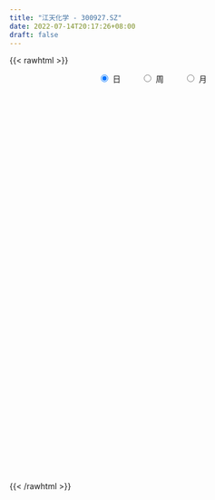 ```yaml
---
title: "江天化学 - 300927.SZ"
date: 2022-07-14T20:17:26+08:00
draft: false
---
```

{{< rawhtml >}}
    <div style="text-align: center">
        <label style="padding: 1rem;"><input style="margin-right: .5rem" type="radio" name="period" value="D" checked onclick="period_change(this)">日</label>
        <label style="padding: 1rem;"><input style="margin-right: .5rem" type="radio" name="period" value="W" onclick="period_change(this)">周</label>
        <label style="padding: 1rem;"><input style="margin-right: .5rem" type="radio" name="period" value="M" onclick="period_change(this)">月</label>
    </div>
    <div id="chart" style="height: 700px;"></div> 
    <script type="text/javascript">
        const D_v = [135936.54,130767.49,97871.47,81182.56,79117.03,103773.28,105967.32,104405.4,91494.95,69496.01,67455.45,57273.89,50590.03,55162.48,42695.89,36045.7,50127.64,71364.18,73611.0,58868.88,37768.77,50258.03,30044.09,38689.07,36025.26,44857.73,44359.02,51424.67,112316.82,91843.03,69762.91,48660.41,37794.38,39019.73,59130.76,42890.69,47708.84,53973.43,44802.95,29595.89,25235.04,21591.78,38630.17,30022.81,28853.88,50355.21,44074.52,41281.27,58012.63,36187.92,35187.55,28461.47,34856.36,29794.44,25222.92,49796.89,52259.04,51445.33,59599.53,49750.44,27857.0,38859.52,27227.47,23720.17,21668.0,17263.43,25835.1,35102.45,29205.89,17533.78,19819.27,16768.81,15661.26,12691.38,11838.92,16179.59,10158.46,17137.5,13846.0,10866.52,24753.0,23692.44,15675.14,18565.84,10516.32,10627.18,20771.58,13714.44,9087.71,13196.97,14964.73,12553.28,16132.0,9318.81,12409.57,20162.81,15262.81,13373.46,21492.38,15127.0,19688.37,47480.72,27958.14,14859.83,12651.51,10478.87,10821.22,12339.43,14814.33,13938.14,22973.99,19006.14,15009.0,15391.41,9524.27,51763.33,38799.0,25606.07,39893.66,35990.01,26786.28,17534.72,28543.92,21872.74,36679.59,29539.43,22393.57,13449.46,25513.82,14864.48,26864.28,21382.76,27559.48,18664.37,16120.47,29877.79,31684.43,21991.71,19454.21,37903.56,25638.25,18175.83,17573.95,32910.86,15884.91,17973.16,29310.18,25863.3,37366.11,16393.21,15004.39,16139.44,14484.73,15437.87,14332.32,25853.05,51977.66,56541.94,93658.43,86690.1,67892.99,54050.94,28644.42,32132.07,26306.82,45396.05,34827.16,60451.86,95855.87,104352.84,125397.38,107951.21,87628.61,73078.35,59204.21,47704.83,37009.02,39241.23,31605.05,36086.71,26317.85,32259.45,20832.1,21408.68,26388.48,20245.52,29561.85,64029.41,82509.14,61092.33,53715.45,48534.8,39952.06,42260.79,27575.32,24232.65,31147.92,19949.28,29294.47,26426.25,18378.18,28856.22,50936.63,38382.68,27689.79,34403.36,28626.46,16869.69,47140.48,51306.5,31743.0,30884.01,24764.54,44604.24,37894.82,23837.53,32273.32,36763.65,26837.69,33373.93,16796.23,14954.36,10702.83,10209.39,12277.86,11328.0,14903.26,11489.34,9642.06,16221.47,11335.51,7398.55,14185.55,9467.13,9147.16,5224.12,8369.75,6565.68,6589.65,9218.32,8030.99,9629.52,5195.35,12634.57,9471.69,8407.46,12229.18,8266.56,9148.68,6550.06,9306.46,7192.73,10769.86,5463.21,3836.51,7686.12,6913.0,5299.62,4969.51,5256.43,5170.69,5326.03,4924.19,5126.04,4168.37,3804.68,7466.14,8999.36,5229.17,6204.73,15117.38,13190.38,13987.92,8315.7,6082.29,7171.23,6706.51,5613.17,6008.17,4202.77,7018.13,8236.51,7311.82,5978.17,4571.83,7274.63,8542.99,8337.29,6798.17,7985.74,4627.34,5765.48,4605.0,6115.09,4665.55,3640.17,4139.0,5874.0,6228.17,6270.48,5060.0,6200.42,5946.85,5522.52,4339.0,5295.0,7576.83,5935.83,13096.17,52810.73,32855.8,23612.4,30398.4,42872.43,31891.62,42060.76,40293.2,29212.54,21079.15,16944.21,19917.28,24198.45,17742.79,49971.32,42749.47,27988.0,19022.68,19684.7,18304.88,13260.0,20880.0,12838.63,9689.13,8058.06,9347.71,9332.87,8990.92,10290.7,15301.3,21451.68,16674.36,21234.62,15184.69,28842.72,22707.48,24694.25,25529.2,21917.71,23026.35,41134.14,28928.53,17528.71,16276.47,19052.93,19979.66,20849.4,17399.43,45588.89,72538.83,55442.05,40500.41,22029.94,23489.72,19923.95,22266.95,12817.84,13426.88]
const D_histogram = [0.0,0.3356809117,0.2092670287,-0.1061789142,-0.4907812806,-0.5139053127,-0.0151551567,0.1240720438,0.0852591066,-0.0084224332,-0.2151655523,-0.4195421231,-0.4773864912,-0.6683723687,-0.7066354371,-0.8038262355,-0.7140447516,-0.4259123884,-0.3109415983,-0.2964216781,-0.3462243236,-0.5612167592,-0.6955280541,-0.6653447585,-0.6910312263,-0.4852473008,-0.2793572211,-0.0810042859,0.478935366,0.6185873821,0.5920178971,0.4638601898,0.4251087638,0.2985918709,0.3565896065,0.3055753429,0.3158475817,0.3824199437,0.2737876325,0.1427358806,0.0877778227,0.026397026,0.0700854215,0.0661364595,0.0910978481,0.2086065567,0.2683584701,0.3653849792,0.4339066887,0.3957418433,0.3339262788,0.2565754072,0.252729459,0.1650307047,0.0640955263,0.1099806259,0.2050286624,0.2686434774,0.42092856,0.4169078606,0.362679704,0.3357963159,0.2073569915,0.1555418607,0.040519572,-0.0111795838,0.0152845009,-0.0555484339,-0.1605511111,-0.2332371306,-0.3208927309,-0.3366615236,-0.390656605,-0.3755455574,-0.3776831094,-0.4317785373,-0.4093211277,-0.3167900291,-0.259133371,-0.1944965212,-0.0665265622,-0.0311382041,-0.0076990981,-0.0267840824,-0.0108340494,-0.0113886019,0.0543483151,0.068720803,0.1087012544,0.1234599127,0.153901985,0.1571278048,0.1140498271,0.0950019334,0.0988175674,0.1273873732,0.1122486991,0.0766339196,0.1160312815,0.0941777449,0.1178272431,0.1997595194,0.1877511964,0.1330187148,0.0591789621,0.0307059006,0.0027342969,-0.0145284442,0.0090441622,-0.0011188293,0.0440516909,0.0710199138,0.0735165222,0.0233621165,0.0040479623,0.0522922051,0.1108763896,0.1139054091,0.1825270365,0.2327261972,0.1807863603,0.1539305245,0.1853353246,0.1643960317,0.2007161852,0.2022791149,0.1317361458,0.0570487437,-0.0866505275,-0.1503646825,-0.1296305247,-0.1843925928,-0.1223627337,-0.1579432315,-0.1599432242,-0.0868193836,0.0138008109,0.0733803946,0.0586354683,0.1453634937,0.1721142055,0.1473523433,0.129556208,0.184410397,0.1832253436,0.1465604937,0.1639122523,0.1800140158,0.0217702449,-0.0658346326,-0.1554761082,-0.2655912807,-0.2717566557,-0.2430963793,-0.1967472956,-0.1227853564,0.0357240381,0.2273482135,0.3570507034,0.4779812924,0.601301266,0.4540786072,0.297130179,0.2303426558,0.1292303901,0.1660487172,0.0681161446,0.4484692371,0.5313681247,1.0642773851,1.6765750494,1.7589864223,1.4664845689,0.9745979195,0.4387408454,-0.155659579,-0.498054424,-0.9116636957,-1.0487585298,-1.0840108336,-1.0581314917,-1.1039236957,-1.0684681065,-0.9961894228,-1.0006283901,-0.8859895895,-0.7402723084,-0.4929587721,-0.2116766485,-0.1173721904,0.1001220378,0.1247380837,0.0498614635,-0.2482132933,-0.356648289,-0.4080084414,-0.5233574854,-0.6141380044,-0.5301984452,-0.5026745896,-0.4374178394,-0.3011569672,-0.0362276267,0.0645232103,0.1341609284,0.2499024958,0.1881548323,0.1832561785,0.3031732295,0.4279747328,0.4736533074,0.4318035267,0.3669348143,0.4120942258,0.3614518672,0.2634427522,0.2302653383,0.2733991107,0.1751314024,-0.0453024171,-0.2374750407,-0.2953815122,-0.3305177907,-0.3187926326,-0.3171506448,-0.2963029292,-0.2963819813,-0.3120887508,-0.2830873215,-0.3398960139,-0.3995110596,-0.396222607,-0.3061898802,-0.2494104581,-0.2522576459,-0.2113431806,-0.1127540371,-0.0569552293,-0.0154555887,-0.0112238847,-0.0005529507,-0.0298001712,-0.0199248988,-0.1015106425,-0.118489655,-0.1289140054,-0.0667430141,-0.0585423267,-0.0972291767,-0.0673280975,-0.0896634085,-0.0610394757,-0.124366583,-0.163866103,-0.1610979497,-0.2407433793,-0.2179868647,-0.222363976,-0.1651541005,-0.0783470778,0.0207243346,0.1088403975,0.1648009482,0.1526255228,0.1516410169,0.1573767512,0.2151666564,0.2631344818,0.2967263154,0.3290811433,0.3754452732,0.4024150733,0.3478893494,0.3419902538,0.2895179656,0.2846119833,0.2765811228,0.2638295494,0.1958557778,0.1327627731,-0.000209235,-0.1661798996,-0.2352642401,-0.2362734966,-0.2699662071,-0.3734550459,-0.3842264761,-0.3392731045,-0.257146705,-0.1362947848,-0.0661181494,0.0166313687,0.0448114791,0.0742234047,0.0650439946,0.032647411,0.0326331666,0.0483746776,0.0213638316,0.0512486834,0.0244901543,-0.0083446682,-0.1051508528,-0.1205904994,-0.1292574957,-0.0844291592,-0.0267356515,0.0379725733,0.4194962635,0.5944551943,0.5356048501,0.4622596966,0.4164441301,0.4863389917,0.426151681,0.463390146,0.4910382144,0.4813887263,0.358425783,0.2906845416,0.2655491852,0.2180529909,0.1444944127,0.2406456859,0.2965418803,0.2559541977,0.1596274755,0.113460642,0.0587749389,-0.0183009474,-0.202331259,-0.2505608606,-0.2884314037,-0.3190809896,-0.2892638297,-0.2722288367,-0.2328455177,-0.1841794206,-0.0928976583,0.0135014262,0.0631405864,0.073819472,0.0950886498,0.2161140682,0.1956312644,0.0947398272,-0.9059957376,-1.5080856529,-1.7902127027,-1.8286726918,-1.7982057426,-1.6709812461,-1.4783136878,-1.2462528489,-1.0026546751,-0.798047581,-0.5846666123,-0.3475597863,-0.0753105933,0.1282838535,0.2191694424,0.2966887092,0.3374777869,0.3874373977,0.3598708278,0.3666620027,0.393796245]
const D_fast = [0.0,0.4196011396,0.3455040138,0.0035133424,-0.5037843442,-0.6553847045,-0.1604233377,0.0098218738,-0.0076762867,-0.1034634349,-0.363997942,-0.6732600436,-0.8504510345,-1.2085300041,-1.4234519319,-1.7215992891,-1.8103289931,-1.6286747271,-1.5914393365,-1.6510248359,-1.7873835623,-2.1426801877,-2.450873496,-2.5870263901,-2.7854706645,-2.7009985642,-2.5649477897,-2.386845926,-1.7071724326,-1.4128735709,-1.2914385817,-1.3036312416,-1.2361054766,-1.2879744018,-1.1408292645,-1.1154496924,-1.0262155582,-0.8640382103,-0.9042236133,-0.999591395,-1.0326049973,-1.0873865376,-1.0261767866,-1.0135916338,-0.9658557832,-0.7961954354,-0.6693539044,-0.4809811505,-0.3039827689,-0.2432121535,-0.2215461482,-0.234753168,-0.1754167514,-0.2218578296,-0.3067691264,-0.2333888703,-0.0870836683,0.0436920161,0.3012092388,0.4014155045,0.4378572739,0.4949229647,0.4183228882,0.4053932226,0.3005008268,0.2460067751,0.2762919851,0.1915719417,0.0464314868,-0.0845638154,-0.2524425984,-0.352376772,-0.5040360046,-0.5828113463,-0.6793696756,-0.8414097379,-0.9212826102,-0.9079490189,-0.9150757035,-0.899062984,-0.7877246655,-0.7601208586,-0.7386065271,-0.764387532,-0.7511460113,-0.7545477143,-0.6752237185,-0.6436710298,-0.5765152649,-0.5308916283,-0.4619740598,-0.4194662889,-0.4340318098,-0.4293292201,-0.4008091943,-0.3403925451,-0.3274690445,-0.3439253441,-0.2755201618,-0.2738292622,-0.2207229532,-0.0888507971,-0.053921321,-0.0753991238,-0.134444136,-0.1552407224,-0.1825287519,-0.203423604,-0.1775899571,-0.1880326559,-0.1318492129,-0.0871260116,-0.0662502726,-0.1105641492,-0.1288663129,-0.0675490188,0.0187542632,0.0502596349,0.1645130215,0.2728937315,0.2661504846,0.2777772799,0.3555159112,0.3756756263,0.462174826,0.5143075344,0.4766986018,0.4162733857,0.2509114826,0.149606157,0.1379326836,0.0370724673,0.0685116429,-0.0065546627,-0.0485404615,0.0028785333,0.1069489305,0.1848736129,0.1847875536,0.3078564525,0.3776357156,0.3897119393,0.404304856,0.5052616442,0.5498829268,0.5498582003,0.6081880219,0.6692932894,0.5164920797,0.4124285441,0.2839180414,0.1074050487,0.0333005098,0.0011866914,-0.0016510488,0.0416145512,0.2090549553,0.457516184,0.6764813498,0.916907262,1.190552552,1.156849545,1.0741836615,1.0649818023,0.9961771342,1.0745076405,0.993604104,1.4860745059,1.7018154246,2.5007940314,3.5322354579,4.0543934365,4.1285127252,3.8802755557,3.454103693,2.8207883738,2.3538799229,1.7123547272,1.3130702607,1.0068152484,0.7681617174,0.4463885895,0.2147271521,0.03795848,-0.2166375847,-0.3234961815,-0.3628469775,-0.2387731342,-0.0104101728,0.0545512377,0.2970759754,0.3528765422,0.2904652879,-0.0696627922,-0.2672598601,-0.4206221229,-0.6668105383,-0.9111255584,-0.9597356105,-1.0578804023,-1.101978112,-1.0410064816,-0.7851340477,-0.6682524081,-0.5650744579,-0.3868572666,-0.4015662219,-0.3606508312,-0.1649404728,0.0668547137,0.2309466151,0.2970477161,0.3239127073,0.4720956753,0.5118162835,0.4796678565,0.5040567771,0.6155403272,0.5610554695,0.3292960458,0.077754662,-0.0539971876,-0.1717629137,-0.2397359138,-0.3173815873,-0.3706096039,-0.4447841514,-0.5385131085,-0.5802835096,-0.7220662054,-0.8815590161,-0.9773262152,-0.9638409584,-0.9694141509,-1.0353257501,-1.04724708,-0.9768464458,-0.9352864453,-0.8976507019,-0.896224969,-0.8856922727,-0.922389536,-0.9174954883,-1.0244588926,-1.0710603189,-1.1137131707,-1.0682279329,-1.0746628271,-1.1376569713,-1.1245879165,-1.1693390797,-1.1559750157,-1.2503937688,-1.3308598145,-1.3683661487,-1.5081974231,-1.5399376247,-1.5999057299,-1.5839843796,-1.5167641264,-1.4125116303,-1.2971854681,-1.2000246803,-1.1740437249,-1.1371179767,-1.0920380545,-0.9804564853,-0.8667050395,-0.758931627,-0.6443065133,-0.504081065,-0.3765074966,-0.3440608832,-0.2644624153,-0.2445552121,-0.1783081986,-0.1171937784,-0.0639879645,-0.0829977916,-0.112900103,-0.2459244198,-0.4534400593,-0.5813404599,-0.6414180905,-0.7426023528,-0.9394549531,-1.0462830023,-1.0861479069,-1.0683081836,-0.9815299596,-0.9278828615,-0.8409755013,-0.8015925211,-0.7536247443,-0.7465431557,-0.7707778866,-0.7626338394,-0.7347986589,-0.7564685471,-0.7137715244,-0.7344075149,-0.7693285045,-0.8924224023,-0.9380096737,-0.9789910439,-0.9552699973,-0.9042604024,-0.8300590343,-0.3436612782,-0.0200885488,0.0549623195,0.0971820902,0.1554775562,0.3469571657,0.3933077753,0.5463937767,0.6968013987,0.8074990923,0.7741425947,0.7790724887,0.8203244286,0.827341482,0.789906507,0.9462192017,1.0762508662,1.099651733,1.0432318796,1.0254302067,0.9854382383,0.9037871151,0.6691739888,0.558304172,0.4483257779,0.3379059447,0.2954071472,0.2443849309,0.2255568706,0.2281781125,0.2962354603,0.4060099013,0.4714342081,0.5005679618,0.545609302,0.7206632374,0.7490882497,0.6718817692,-0.5553527299,-1.5344640585,-2.2641442839,-2.7597724459,-3.1788569325,-3.4693777474,-3.6462886111,-3.7257909844,-3.7328564794,-3.7277612806,-3.6605469649,-3.5103300855,-3.2569085408,-3.0212431307,-2.8755651811,-2.7238737371,-2.5987152127,-2.4518962524,-2.3894951154,-2.2910384398,-2.1654551362]
const D_slow = [0.0,0.0839202279,0.1362369851,0.1096922565,-0.0130030636,-0.1414793918,-0.145268181,-0.11425017,-0.0929353934,-0.0950410017,-0.1488323897,-0.2537179205,-0.3730645433,-0.5401576355,-0.7168164947,-0.9177730536,-1.0962842415,-1.2027623386,-1.2804977382,-1.3546031577,-1.4411592386,-1.5814634284,-1.755345442,-1.9216816316,-2.0944394382,-2.2157512634,-2.2855905686,-2.3058416401,-2.1861077986,-2.0314609531,-1.8834564788,-1.7674914313,-1.6612142404,-1.5865662727,-1.4974188711,-1.4210250353,-1.3420631399,-1.246458154,-1.1780112459,-1.1423272757,-1.12038282,-1.1137835635,-1.0962622082,-1.0797280933,-1.0569536313,-1.0048019921,-0.9377123746,-0.8463661297,-0.7378894576,-0.6389539968,-0.5554724271,-0.4913285753,-0.4281462105,-0.3868885343,-0.3708646527,-0.3433694962,-0.2921123307,-0.2249514613,-0.1197193213,-0.0154923561,0.0751775699,0.1591266488,0.2109658967,0.2498513619,0.2599812549,0.2571863589,0.2610074842,0.2471203757,0.2069825979,0.1486733152,0.0684501325,-0.0157152484,-0.1133793996,-0.207265789,-0.3016865663,-0.4096312006,-0.5119614825,-0.5911589898,-0.6559423326,-0.7045664629,-0.7211981034,-0.7289826544,-0.730907429,-0.7376034496,-0.7403119619,-0.7431591124,-0.7295720336,-0.7123918329,-0.6852165193,-0.6543515411,-0.6158760448,-0.5765940936,-0.5480816369,-0.5243311535,-0.4996267617,-0.4677799184,-0.4397177436,-0.4205592637,-0.3915514433,-0.3680070071,-0.3385501963,-0.2886103165,-0.2416725174,-0.2084178387,-0.1936230981,-0.185946623,-0.1852630488,-0.1888951598,-0.1866341193,-0.1869138266,-0.1759009039,-0.1581459254,-0.1397667948,-0.1339262657,-0.1329142751,-0.1198412239,-0.0921221265,-0.0636457742,-0.0180140151,0.0401675343,0.0853641243,0.1238467554,0.1701805866,0.2112795945,0.2614586408,0.3120284195,0.344962456,0.3592246419,0.3375620101,0.2999708395,0.2675632083,0.2214650601,0.1908743767,0.1513885688,0.1114027627,0.0896979168,0.0931481196,0.1114932182,0.1261520853,0.1624929587,0.2055215101,0.242359596,0.274748648,0.3208512472,0.3666575831,0.4032977065,0.4442757696,0.4892792736,0.4947218348,0.4782631767,0.4393941496,0.3729963294,0.3050571655,0.2442830707,0.1950962468,0.1643999077,0.1733309172,0.2301679706,0.3194306464,0.4389259695,0.589251286,0.7027709378,0.7770534826,0.8346391465,0.866946744,0.9084589233,0.9254879595,1.0376052688,1.1704472999,1.4365166462,1.8556604086,2.2954070141,2.6620281564,2.9056776362,3.0153628476,2.9764479528,2.8519343468,2.6240184229,2.3618287905,2.090826082,1.8262932091,1.5503122852,1.2831952586,1.0341479029,0.7839908053,0.562493408,0.3774253309,0.2541856379,0.2012664757,0.1719234281,0.1969539376,0.2281384585,0.2406038244,0.1785505011,0.0893884288,-0.0126136815,-0.1434530529,-0.296987554,-0.4295371653,-0.5552058127,-0.6645602725,-0.7398495144,-0.748906421,-0.7327756184,-0.6992353863,-0.6367597624,-0.5897210543,-0.5439070097,-0.4681137023,-0.3611200191,-0.2427066923,-0.1347558106,-0.043022107,0.0600014495,0.1503644163,0.2162251043,0.2737914389,0.3421412165,0.3859240671,0.3745984629,0.3152297027,0.2413843246,0.158754877,0.0790567188,-0.0002309424,-0.0743066747,-0.14840217,-0.2264243577,-0.2971961881,-0.3821701916,-0.4820479565,-0.5811036082,-0.6576510783,-0.7200036928,-0.7830681043,-0.8359038994,-0.8640924087,-0.878331216,-0.8821951132,-0.8850010843,-0.885139322,-0.8925893648,-0.8975705895,-0.9229482501,-0.9525706639,-0.9847991652,-1.0014849188,-1.0161205004,-1.0404277946,-1.057259819,-1.0796756711,-1.09493554,-1.1260271858,-1.1669937115,-1.207268199,-1.2674540438,-1.32195076,-1.377541754,-1.4188302791,-1.4384170486,-1.4332359649,-1.4060258655,-1.3648256285,-1.3266692478,-1.2887589936,-1.2494148058,-1.1956231417,-1.1298395212,-1.0556579424,-0.9733876566,-0.8795263383,-0.7789225699,-0.6919502326,-0.6064526691,-0.5340731777,-0.4629201819,-0.3937749012,-0.3278175138,-0.2788535694,-0.2456628761,-0.2457151849,-0.2872601598,-0.3460762198,-0.4051445939,-0.4726361457,-0.5659999072,-0.6620565262,-0.7468748023,-0.8111614786,-0.8452351748,-0.8617647121,-0.85760687,-0.8464040002,-0.827848149,-0.8115871504,-0.8034252976,-0.795267006,-0.7831733365,-0.7778323787,-0.7650202078,-0.7588976692,-0.7609838363,-0.7872715495,-0.8174191743,-0.8497335482,-0.870840838,-0.8775247509,-0.8680316076,-0.7631575417,-0.6145437431,-0.4806425306,-0.3650776065,-0.2609665739,-0.139381826,-0.0328439057,0.0830036308,0.2057631843,0.3261103659,0.4157168117,0.4883879471,0.5547752434,0.6092884911,0.6454120943,0.7055735158,0.7797089858,0.8436975353,0.8836044041,0.9119695647,0.9266632994,0.9220880625,0.8715052478,0.8088650326,0.7367571817,0.6569869343,0.5846709769,0.5166137677,0.4584023883,0.4123575331,0.3891331185,0.3925084751,0.4082936217,0.4267484897,0.4505206522,0.5045491692,0.5534569853,0.5771419421,0.3506430077,-0.0263784055,-0.4739315812,-0.9310997542,-1.3806511898,-1.7983965013,-2.1679749233,-2.4795381355,-2.7302018043,-2.9297136996,-3.0758803526,-3.1627702992,-3.1815979475,-3.1495269841,-3.0947346235,-3.0205624462,-2.9361929995,-2.8393336501,-2.7493659432,-2.6577004425,-2.5592513812]
const D_data = [['2021-01-07', 45.66, 41.23, 39.75, 47.7],['2021-01-08', 40.0, 46.49, 39.22, 50.29],['2021-01-11', 43.5, 41.5, 40.67, 44.98],['2021-01-12', 39.47, 37.99, 37.0, 40.5],['2021-01-13', 36.99, 34.99, 34.21, 38.44],['2021-01-14', 33.81, 38.0, 32.39, 39.99],['2021-01-15', 36.8, 45.6, 35.81, 45.6],['2021-01-18', 44.89, 42.85, 42.08, 49.66],['2021-01-19', 41.78, 40.96, 39.88, 44.47],['2021-01-20', 40.77, 39.93, 38.71, 41.44],['2021-01-21', 39.12, 37.59, 37.26, 39.5],['2021-01-22', 37.28, 36.22, 35.9, 38.82],['2021-01-25', 35.58, 36.94, 34.8, 37.28],['2021-01-26', 36.56, 34.07, 33.9, 37.79],['2021-01-27', 33.39, 34.72, 32.85, 35.18],['2021-01-28', 34.06, 32.89, 32.86, 34.38],['2021-01-29', 32.91, 34.46, 32.7, 34.99],['2021-02-01', 35.18, 37.35, 34.62, 38.8],['2021-02-02', 36.73, 35.8, 35.58, 40.53],['2021-02-03', 34.11, 34.46, 32.89, 35.18],['2021-02-04', 33.8, 33.1, 32.8, 34.37],['2021-02-05', 32.88, 29.73, 29.67, 33.8],['2021-02-08', 29.41, 29.05, 28.81, 30.41],['2021-02-09', 29.09, 30.02, 29.01, 30.68],['2021-02-10', 30.04, 28.5, 28.3, 30.3],['2021-02-18', 29.3, 31.11, 29.3, 31.22],['2021-02-19', 31.37, 31.6, 30.24, 32.06],['2021-02-22', 31.61, 32.13, 31.5, 33.83],['2021-02-23', 32.81, 38.56, 32.14, 38.56],['2021-02-24', 37.0, 35.33, 34.0, 37.0],['2021-02-25', 35.66, 33.76, 33.47, 36.58],['2021-02-26', 32.35, 32.23, 32.18, 33.5],['2021-03-01', 32.27, 33.01, 32.22, 33.33],['2021-03-02', 32.3, 31.52, 31.01, 32.6],['2021-03-03', 31.48, 33.69, 31.11, 34.52],['2021-03-04', 32.8, 32.4, 32.03, 33.91],['2021-03-05', 32.34, 33.11, 32.02, 34.5],['2021-03-08', 33.65, 34.12, 33.46, 35.46],['2021-03-09', 33.8, 31.9, 31.27, 33.96],['2021-03-10', 31.94, 30.97, 30.32, 32.38],['2021-03-11', 31.0, 31.35, 30.48, 31.45],['2021-03-12', 31.18, 30.84, 30.52, 31.4],['2021-03-15', 30.34, 31.99, 29.9, 32.03],['2021-03-16', 31.68, 31.4, 30.8, 31.92],['2021-03-17', 30.95, 31.73, 30.84, 32.0],['2021-03-18', 31.81, 33.25, 31.65, 33.88],['2021-03-19', 32.33, 33.06, 32.11, 34.05],['2021-03-22', 32.75, 34.08, 32.75, 34.6],['2021-03-23', 34.0, 34.38, 33.18, 35.99],['2021-03-24', 33.52, 33.36, 32.7, 34.18],['2021-03-25', 33.36, 33.0, 33.0, 34.65],['2021-03-26', 32.6, 32.59, 32.19, 33.41],['2021-03-29', 32.49, 33.43, 31.8, 33.43],['2021-03-30', 32.99, 32.24, 32.24, 33.57],['2021-03-31', 31.65, 31.6, 31.5, 32.48],['2021-04-01', 31.94, 33.31, 31.94, 36.01],['2021-04-02', 33.31, 34.39, 32.52, 34.6],['2021-04-06', 34.41, 34.58, 33.8, 35.86],['2021-04-07', 34.58, 36.53, 34.1, 37.5],['2021-04-08', 36.0, 35.3, 35.24, 36.8],['2021-04-09', 34.96, 34.83, 34.69, 35.9],['2021-04-12', 34.85, 35.25, 34.48, 36.48],['2021-04-13', 34.91, 33.8, 33.19, 35.69],['2021-04-14', 33.9, 34.45, 33.9, 35.4],['2021-04-15', 34.04, 33.32, 33.0, 34.24],['2021-04-16', 33.15, 33.71, 32.7, 34.09],['2021-04-19', 34.11, 34.66, 33.95, 34.95],['2021-04-20', 34.37, 33.34, 33.2, 35.36],['2021-04-21', 33.19, 32.38, 32.08, 33.5],['2021-04-22', 32.6, 32.17, 31.81, 32.65],['2021-04-23', 32.09, 31.34, 30.92, 32.09],['2021-04-26', 31.3, 31.7, 31.23, 32.13],['2021-04-27', 31.7, 30.73, 30.47, 32.0],['2021-04-28', 30.85, 31.16, 30.41, 31.52],['2021-04-29', 30.92, 30.64, 30.62, 31.09],['2021-04-30', 30.75, 29.46, 29.46, 30.75],['2021-05-06', 29.55, 29.93, 29.41, 30.29],['2021-05-07', 30.27, 30.75, 29.9, 30.87],['2021-05-10', 31.19, 30.4, 30.21, 31.19],['2021-05-11', 30.45, 30.54, 29.82, 30.75],['2021-05-12', 30.23, 31.65, 30.0, 32.2],['2021-05-13', 31.36, 30.79, 30.7, 32.91],['2021-05-14', 30.12, 30.68, 30.12, 31.14],['2021-05-17', 30.55, 30.04, 29.41, 30.58],['2021-05-18', 29.85, 30.35, 29.83, 30.5],['2021-05-19', 30.14, 30.07, 30.01, 30.56],['2021-05-20', 30.0, 30.99, 29.7, 31.2],['2021-05-21', 30.76, 30.51, 30.35, 31.11],['2021-05-24', 30.5, 30.95, 30.34, 30.97],['2021-05-25', 31.5, 30.78, 30.35, 31.5],['2021-05-26', 30.8, 31.12, 30.56, 31.28],['2021-05-27', 30.91, 30.91, 30.72, 31.3],['2021-05-28', 31.1, 30.25, 30.1, 31.1],['2021-05-31', 30.11, 30.39, 30.06, 30.44],['2021-06-01', 30.21, 30.64, 30.01, 30.79],['2021-06-02', 30.67, 31.06, 30.54, 31.18],['2021-06-03', 31.05, 30.58, 30.57, 31.3],['2021-06-04', 30.48, 30.2, 29.94, 30.69],['2021-06-07', 30.17, 31.17, 30.17, 31.21],['2021-06-08', 31.0, 30.48, 30.1, 31.2],['2021-06-09', 30.22, 31.09, 30.21, 31.48],['2021-06-10', 31.76, 32.19, 31.3, 33.48],['2021-06-11', 31.81, 31.32, 31.02, 32.26],['2021-06-15', 31.28, 30.7, 30.23, 31.29],['2021-06-16', 30.65, 30.16, 30.05, 30.79],['2021-06-17', 30.22, 30.46, 29.9, 30.55],['2021-06-18', 30.4, 30.3, 29.99, 30.4],['2021-06-21', 30.01, 30.28, 29.95, 30.36],['2021-06-22', 30.38, 30.78, 30.19, 30.81],['2021-06-23', 30.79, 30.37, 30.32, 30.85],['2021-06-24', 30.3, 31.15, 30.07, 31.23],['2021-06-25', 31.05, 31.14, 30.66, 31.45],['2021-06-28', 31.15, 30.95, 30.81, 31.41],['2021-06-29', 30.8, 30.18, 30.16, 30.84],['2021-06-30', 30.25, 30.37, 30.06, 30.51],['2021-07-01', 31.67, 31.3, 31.2, 36.2],['2021-07-02', 30.67, 31.77, 30.0, 32.44],['2021-07-05', 31.2, 31.32, 30.66, 31.6],['2021-07-06', 31.03, 32.45, 30.82, 32.53],['2021-07-07', 31.99, 32.71, 31.68, 32.71],['2021-07-08', 32.59, 31.6, 31.53, 32.59],['2021-07-09', 31.31, 31.85, 31.24, 32.1],['2021-07-12', 31.9, 32.75, 31.71, 32.75],['2021-07-13', 32.7, 32.29, 31.9, 32.7],['2021-07-14', 32.29, 33.23, 31.72, 33.44],['2021-07-15', 32.9, 33.1, 32.32, 33.66],['2021-07-16', 33.13, 32.19, 32.1, 33.25],['2021-07-19', 31.86, 31.87, 31.76, 32.36],['2021-07-20', 31.37, 30.45, 30.37, 31.5],['2021-07-21', 30.35, 30.84, 30.3, 30.94],['2021-07-22', 31.28, 31.71, 31.28, 32.3],['2021-07-23', 31.59, 30.58, 30.45, 31.87],['2021-07-26', 30.5, 31.97, 30.0, 32.0],['2021-07-27', 32.0, 30.73, 30.59, 32.08],['2021-07-28', 30.31, 30.94, 30.31, 31.56],['2021-07-29', 30.91, 31.99, 30.91, 32.27],['2021-07-30', 32.0, 32.79, 31.52, 32.89],['2021-08-02', 32.59, 32.76, 32.1, 32.79],['2021-08-03', 32.65, 32.02, 31.91, 33.06],['2021-08-04', 31.99, 33.59, 31.8, 34.2],['2021-08-05', 33.48, 33.3, 32.86, 34.13],['2021-08-06', 33.27, 32.82, 32.39, 33.28],['2021-08-09', 32.7, 32.94, 32.7, 33.5],['2021-08-10', 33.1, 34.12, 32.81, 34.58],['2021-08-11', 33.72, 33.76, 33.49, 34.1],['2021-08-12', 33.8, 33.4, 33.2, 34.02],['2021-08-13', 33.12, 34.21, 32.88, 34.6],['2021-08-16', 34.31, 34.49, 33.9, 34.75],['2021-08-17', 33.87, 32.07, 31.88, 33.95],['2021-08-18', 32.1, 32.34, 31.75, 32.36],['2021-08-19', 32.16, 31.81, 31.6, 32.33],['2021-08-20', 31.5, 30.9, 30.51, 31.53],['2021-08-23', 31.0, 31.72, 30.91, 31.8],['2021-08-24', 31.95, 32.05, 31.7, 32.32],['2021-08-25', 32.05, 32.33, 31.52, 32.69],['2021-08-26', 32.11, 32.9, 32.11, 33.78],['2021-08-27', 33.27, 34.58, 33.01, 35.43],['2021-08-30', 34.25, 36.08, 33.88, 36.95],['2021-08-31', 38.0, 36.45, 36.41, 40.32],['2021-09-01', 36.64, 37.41, 36.4, 40.03],['2021-09-02', 35.93, 38.61, 33.88, 38.99],['2021-09-03', 37.66, 35.67, 35.28, 37.66],['2021-09-06', 35.8, 35.13, 34.44, 36.22],['2021-09-07', 35.12, 35.98, 34.72, 36.39],['2021-09-08', 35.51, 35.36, 34.99, 36.2],['2021-09-09', 35.1, 37.16, 34.78, 37.98],['2021-09-10', 36.8, 35.53, 34.71, 36.92],['2021-09-13', 35.99, 42.64, 35.96, 42.64],['2021-09-14', 42.65, 40.72, 40.0, 44.77],['2021-09-15', 39.75, 48.86, 38.8, 48.86],['2021-09-16', 49.77, 54.3, 49.0, 58.63],['2021-09-17', 51.96, 51.22, 50.48, 58.2],['2021-09-22', 49.36, 47.6, 45.5, 51.22],['2021-09-23', 47.92, 44.35, 44.12, 47.92],['2021-09-24', 44.08, 42.0, 41.7, 44.5],['2021-09-27', 41.6, 38.74, 38.38, 42.3],['2021-09-28', 39.13, 39.51, 38.52, 39.96],['2021-09-29', 38.9, 36.39, 36.18, 39.3],['2021-09-30', 37.0, 37.93, 36.99, 38.21],['2021-10-08', 38.88, 38.2, 37.41, 40.0],['2021-10-11', 37.92, 38.36, 37.18, 39.0],['2021-10-12', 38.73, 36.78, 36.18, 39.47],['2021-10-13', 37.08, 37.1, 35.89, 37.25],['2021-10-14', 36.64, 37.19, 35.78, 37.39],['2021-10-15', 36.91, 35.74, 35.38, 37.13],['2021-10-18', 36.03, 36.87, 35.72, 36.9],['2021-10-19', 36.89, 37.38, 36.43, 37.84],['2021-10-20', 37.0, 39.27, 35.11, 39.5],['2021-10-21', 38.27, 40.88, 37.9, 43.0],['2021-10-22', 40.0, 39.45, 39.3, 42.4],['2021-10-25', 39.08, 41.86, 38.11, 42.58],['2021-10-26', 41.86, 40.22, 39.53, 41.86],['2021-10-27', 39.15, 38.94, 38.21, 40.7],['2021-10-28', 38.94, 35.08, 35.05, 39.14],['2021-10-29', 35.24, 36.13, 35.02, 36.5],['2021-11-01', 37.22, 36.11, 35.8, 37.28],['2021-11-02', 36.29, 34.47, 34.3, 36.59],['2021-11-03', 34.73, 33.73, 33.45, 34.73],['2021-11-04', 33.59, 35.39, 33.59, 35.45],['2021-11-05', 35.2, 34.5, 34.13, 35.67],['2021-11-08', 34.15, 34.76, 33.81, 35.0],['2021-11-09', 34.84, 35.8, 34.41, 35.95],['2021-11-10', 35.6, 38.26, 34.38, 38.48],['2021-11-11', 37.48, 37.1, 36.72, 37.88],['2021-11-12', 37.1, 37.15, 36.62, 37.49],['2021-11-15', 37.0, 38.29, 36.85, 38.88],['2021-11-16', 38.2, 36.3, 36.26, 38.2],['2021-11-17', 36.36, 36.9, 36.35, 37.25],['2021-11-18', 37.35, 38.9, 36.92, 39.17],['2021-11-19', 38.99, 39.86, 37.88, 40.84],['2021-11-22', 40.4, 39.65, 39.12, 40.43],['2021-11-23', 39.16, 38.9, 38.88, 40.11],['2021-11-24', 38.79, 38.63, 38.36, 39.29],['2021-11-25', 38.75, 40.27, 38.25, 40.29],['2021-11-26', 40.0, 39.38, 39.17, 40.98],['2021-11-29', 38.3, 38.66, 38.0, 39.73],['2021-11-30', 39.18, 39.35, 38.34, 40.61],['2021-12-01', 39.07, 40.58, 38.78, 40.9],['2021-12-02', 40.35, 38.89, 38.68, 40.35],['2021-12-03', 39.07, 36.6, 36.16, 39.28],['2021-12-06', 36.6, 35.77, 35.68, 37.0],['2021-12-07', 35.83, 36.6, 35.41, 36.74],['2021-12-08', 36.75, 36.41, 36.15, 36.75],['2021-12-09', 36.3, 36.69, 36.19, 36.8],['2021-12-10', 36.5, 36.35, 36.31, 37.07],['2021-12-13', 36.31, 36.4, 35.71, 36.65],['2021-12-14', 36.43, 35.94, 35.7, 36.43],['2021-12-15', 35.94, 35.43, 35.41, 36.14],['2021-12-16', 35.45, 35.75, 35.31, 35.76],['2021-12-17', 35.56, 34.3, 34.25, 35.98],['2021-12-20', 34.29, 33.59, 33.46, 34.48],['2021-12-21', 33.6, 33.83, 33.46, 33.92],['2021-12-22', 34.0, 34.8, 34.0, 35.28],['2021-12-23', 34.6, 34.46, 34.02, 35.0],['2021-12-24', 34.45, 33.55, 33.52, 34.72],['2021-12-27', 33.54, 33.9, 33.25, 34.18],['2021-12-28', 33.79, 34.75, 33.79, 34.97],['2021-12-29', 34.82, 34.44, 34.22, 34.97],['2021-12-30', 34.14, 34.37, 34.14, 34.84],['2021-12-31', 34.43, 33.89, 33.81, 34.76],['2022-01-04', 34.28, 33.88, 33.4, 34.28],['2022-01-05', 33.69, 33.19, 33.0, 34.0],['2022-01-06', 33.1, 33.48, 32.9, 33.75],['2022-01-07', 33.39, 31.96, 31.65, 33.56],['2022-01-10', 30.25, 32.28, 30.25, 32.68],['2022-01-11', 32.06, 32.05, 31.85, 32.6],['2022-01-12', 32.54, 32.88, 32.06, 32.96],['2022-01-13', 33.25, 32.2, 32.11, 33.25],['2022-01-14', 32.54, 31.32, 31.26, 32.54],['2022-01-17', 31.6, 31.94, 31.3, 31.98],['2022-01-18', 32.02, 31.09, 31.05, 32.12],['2022-01-19', 31.5, 31.53, 31.01, 31.64],['2022-01-20', 31.61, 30.05, 30.03, 31.61],['2022-01-21', 30.12, 29.79, 29.7, 30.39],['2022-01-24', 29.93, 29.92, 29.68, 30.19],['2022-01-25', 29.99, 28.34, 28.34, 30.06],['2022-01-26', 28.43, 29.1, 28.36, 29.19],['2022-01-27', 28.88, 28.44, 28.32, 29.09],['2022-01-28', 28.5, 29.0, 28.31, 29.64],['2022-02-07', 29.4, 29.46, 29.14, 29.7],['2022-02-08', 29.46, 29.89, 29.2, 30.1],['2022-02-09', 29.89, 30.11, 29.66, 30.2],['2022-02-10', 30.12, 30.01, 29.6, 30.32],['2022-02-11', 30.01, 29.21, 29.12, 30.01],['2022-02-14', 29.09, 29.25, 28.93, 29.84],['2022-02-15', 29.54, 29.29, 28.72, 29.54],['2022-02-16', 29.38, 30.09, 29.35, 30.12],['2022-02-17', 30.08, 30.28, 29.73, 30.7],['2022-02-18', 29.93, 30.39, 29.88, 30.6],['2022-02-21', 30.25, 30.66, 30.17, 30.71],['2022-02-22', 30.45, 31.2, 30.11, 31.86],['2022-02-23', 30.86, 31.35, 30.8, 31.5],['2022-02-24', 31.06, 30.45, 29.82, 31.73],['2022-02-25', 30.87, 31.08, 30.75, 31.5],['2022-02-28', 30.8, 30.51, 30.22, 31.1],['2022-03-01', 30.5, 31.11, 30.45, 31.18],['2022-03-02', 31.0, 31.2, 30.86, 31.64],['2022-03-03', 31.36, 31.25, 30.91, 31.48],['2022-03-04', 31.2, 30.48, 30.35, 31.27],['2022-03-07', 30.86, 30.28, 30.06, 30.88],['2022-03-08', 30.19, 28.89, 28.65, 30.39],['2022-03-09', 28.89, 27.56, 26.45, 29.1],['2022-03-10', 28.3, 27.93, 27.7, 28.59],['2022-03-11', 28.0, 28.35, 27.0, 28.37],['2022-03-14', 28.3, 27.58, 27.51, 28.3],['2022-03-15', 27.43, 26.0, 26.0, 27.58],['2022-03-16', 26.58, 26.46, 25.39, 26.58],['2022-03-17', 26.48, 26.86, 26.48, 27.22],['2022-03-18', 26.86, 27.32, 26.68, 27.56],['2022-03-21', 27.3, 28.08, 27.23, 28.15],['2022-03-22', 28.08, 27.76, 27.56, 28.15],['2022-03-23', 27.77, 28.19, 27.77, 28.25],['2022-03-24', 28.12, 27.71, 27.64, 28.12],['2022-03-25', 27.81, 27.81, 27.75, 28.26],['2022-03-28', 27.9, 27.32, 27.11, 27.9],['2022-03-29', 27.5, 26.84, 26.66, 27.7],['2022-03-30', 27.45, 27.07, 26.61, 27.45],['2022-03-31', 26.86, 27.23, 26.82, 27.58],['2022-04-01', 27.45, 26.58, 26.46, 27.45],['2022-04-06', 26.58, 27.22, 26.31, 27.3],['2022-04-07', 27.06, 26.44, 26.42, 27.07],['2022-04-08', 26.45, 26.1, 25.5, 26.62],['2022-04-11', 26.0, 24.79, 24.7, 26.09],['2022-04-12', 25.01, 25.3, 24.3, 25.43],['2022-04-13', 25.3, 25.1, 24.64, 25.46],['2022-04-14', 25.38, 25.66, 25.05, 25.7],['2022-04-15', 25.7, 25.93, 25.11, 26.1],['2022-04-18', 25.7, 26.23, 25.12, 26.4],['2022-04-19', 31.48, 31.48, 31.48, 31.48],['2022-04-20', 32.0, 30.71, 29.0, 32.0],['2022-04-21', 30.2, 28.47, 27.88, 30.27],['2022-04-22', 27.71, 28.27, 27.71, 29.22],['2022-04-25', 27.48, 28.6, 27.1, 29.19],['2022-04-26', 28.31, 30.45, 27.44, 30.89],['2022-04-27', 29.65, 29.2, 27.58, 29.99],['2022-04-28', 28.55, 30.72, 28.34, 31.85],['2022-04-29', 30.01, 31.18, 29.6, 31.82],['2022-05-05', 30.88, 31.19, 30.31, 31.68],['2022-05-06', 30.05, 29.8, 29.4, 30.8],['2022-05-09', 29.92, 30.3, 29.9, 30.88],['2022-05-10', 29.67, 30.88, 29.52, 30.88],['2022-05-11', 30.73, 30.68, 30.62, 31.59],['2022-05-12', 30.42, 30.26, 29.69, 30.88],['2022-05-13', 30.45, 32.7, 30.45, 33.2],['2022-05-16', 32.43, 32.93, 31.91, 34.78],['2022-05-17', 32.38, 32.1, 31.6, 32.8],['2022-05-18', 31.88, 31.32, 31.3, 32.38],['2022-05-19', 30.68, 31.8, 30.6, 32.19],['2022-05-20', 31.5, 31.62, 31.02, 31.9],['2022-05-23', 31.4, 31.13, 31.1, 31.68],['2022-05-24', 31.14, 29.12, 29.0, 31.39],['2022-05-25', 29.12, 30.13, 28.99, 30.26],['2022-05-26', 30.3, 29.92, 29.44, 30.3],['2022-05-27', 30.15, 29.68, 29.32, 30.29],['2022-05-30', 29.99, 30.28, 29.51, 30.5],['2022-05-31', 30.24, 30.1, 29.5, 30.42],['2022-06-01', 30.11, 30.4, 29.9, 30.49],['2022-06-02', 30.39, 30.65, 29.69, 30.7],['2022-06-06', 30.78, 31.51, 30.6, 31.98],['2022-06-07', 31.62, 32.26, 31.42, 32.55],['2022-06-08', 31.86, 32.06, 31.31, 32.13],['2022-06-09', 31.68, 31.85, 31.6, 32.85],['2022-06-10', 31.52, 32.2, 31.49, 32.49],['2022-06-13', 31.99, 34.03, 31.9, 34.28],['2022-06-14', 33.76, 32.77, 32.0, 33.79],['2022-06-15', 32.94, 31.63, 31.32, 33.13],['2022-06-16', 17.05, 17.1, 16.94, 17.48],['2022-06-17', 17.0, 16.8, 16.68, 17.18],['2022-06-20', 16.82, 17.05, 16.8, 17.48],['2022-06-21', 17.06, 17.68, 16.81, 17.96],['2022-06-22', 17.86, 16.9, 16.87, 17.86],['2022-06-23', 16.83, 16.92, 16.55, 17.05],['2022-06-24', 16.88, 17.06, 16.88, 17.25],['2022-06-27', 17.1, 17.28, 16.95, 17.33],['2022-06-28', 17.28, 17.44, 17.09, 17.56],['2022-06-29', 17.34, 17.04, 17.03, 17.76],['2022-06-30', 17.06, 17.3, 17.04, 17.39],['2022-07-01', 17.63, 18.0, 17.42, 18.08],['2022-07-04', 18.05, 19.2, 17.55, 19.86],['2022-07-05', 19.03, 19.2, 18.6, 19.67],['2022-07-06', 19.07, 18.28, 18.15, 19.07],['2022-07-07', 18.22, 18.34, 18.04, 18.46],['2022-07-08', 18.26, 18.03, 17.79, 18.4],['2022-07-11', 17.91, 18.27, 17.68, 18.37],['2022-07-12', 18.27, 17.26, 17.26, 18.27],['2022-07-13', 17.21, 17.54, 17.08, 17.78],['2022-07-14', 17.52, 17.82, 17.45, 17.97]]
const W_v = [266704.03,467911.66,390125.7,234621.74,291870.86,104758.42,89216.75,374007.84,226544.4,175199.09,191936.59,199130.84,191929.65,188652.3,128738.59,127496.49,73139.96,27295.96,88833.1,74195.36,65934.69,70527.46,131746.61,48811.43,83072.03,130487.01,145810.74,139029.25,102074.8,123906.54,123163.56,113653.06,110766.45,122085.63,358834.4,167306.52,494009.16,219911.17,155560.13,36086.71,127206.56,257438.25,212038.42,131050.57,164243.5,178346.49,169890.61,153086.12,64940.67,63584.13,51533.9,35967.52,35490.43,47523.57,39282.32,28704.76,25803.38,29667.72,56816.11,31581.37,32747.4,35524.91,29098.65,24546.89,17530.9,28680.2,128310.93,187516.41,50291.69,128774.05,127749.73,64725.82,37962.2,89846.65,123691.36,126894.2,122870.31,214000.95,68435.62]
const W_histogram = [0.0,-0.0567977208,-0.6879002346,-1.1580239678,-1.6895037477,-2.0043667166,-1.8860539863,-1.6557681997,-1.3476435855,-1.2048375922,-0.8838488548,-0.6376604308,-0.3049415441,-0.0215257129,0.116624298,0.076444565,-0.0423060861,-0.0016799426,0.0499226047,0.0992043082,0.1384782272,0.1825067464,0.3014580061,0.3238768821,0.4025785693,0.4981122925,0.5629529602,0.6204662694,0.5445133769,0.6314304506,0.6753132625,0.7751754704,0.6031797356,0.7145157113,0.8306858231,0.863407021,1.850374496,1.7897912014,1.4003809276,1.0990587133,0.6920169973,0.632227884,0.343145067,0.0325693525,-0.0021314327,0.1417338335,0.1860777987,0.0185144209,-0.1116679338,-0.3262134942,-0.4986829753,-0.5650409969,-0.7049900685,-0.7997966215,-0.9163136248,-0.9910167687,-0.9695193417,-0.8247393266,-0.639668689,-0.5199132302,-0.5438298775,-0.5851047388,-0.5367592748,-0.5433188752,-0.5348464595,-0.4963939065,-0.2798524122,0.073974226,0.2213539757,0.5042460159,0.6021012855,0.5225938557,0.5206051375,0.6031355783,-0.3487694611,-0.8989586525,-1.1230733865,-1.1865768655,-1.1586951548]
const W_fast = [0.0,-0.070997151,-0.8740747234,-1.6337044486,-2.5875601654,-3.4035148135,-3.7567155798,-3.9403718431,-3.9691581252,-4.12756153,-4.0275350063,-3.94076169,-3.6842781893,-3.4062437863,-3.2389377009,-3.2600062927,-3.3893334653,-3.3491273074,-3.285044109,-3.2109613284,-3.1370678527,-3.0474126469,-2.8530968857,-2.7497087892,-2.5703624595,-2.3503006633,-2.1447217555,-1.932091879,-1.8719164273,-1.6271417409,-1.4144306134,-1.1207745379,-1.1419753388,-0.8520104353,-0.5281688677,-0.2795959146,1.1699651844,1.5568296901,1.5175146483,1.4909571124,1.2569196456,1.3551875033,1.1518909531,0.8494575767,0.8142239333,0.9935226579,1.0843860728,0.9214513002,0.7633519621,0.4672530281,0.1701128032,-0.0375054677,-0.3537020563,-0.6484577648,-0.9940531743,-1.3165105103,-1.5373929187,-1.5987977354,-1.5736442699,-1.5838671187,-1.7437412354,-1.9312922813,-2.0171366361,-2.1595259552,-2.2847651545,-2.3704110781,-2.2238326868,-1.8515124921,-1.6487942485,-1.2398407044,-0.9914601133,-0.9403190792,-0.812156513,-0.5788421776,-1.6179395823,-2.3928684369,-2.8977515174,-3.2578992128,-3.5196912908]
const W_slow = [0.0,-0.0141994302,-0.1861744888,-0.4756804808,-0.8980564177,-1.3991480969,-1.8706615934,-2.2846036434,-2.6215145397,-2.9227239378,-3.1436861515,-3.3031012592,-3.3793366452,-3.3847180735,-3.3555619989,-3.3364508577,-3.3470273792,-3.3474473649,-3.3349667137,-3.3101656366,-3.2755460799,-3.2299193933,-3.1545548917,-3.0735856712,-2.9729410289,-2.8484129558,-2.7076747157,-2.5525581484,-2.4164298042,-2.2585721915,-2.0897438759,-1.8959500083,-1.7451550744,-1.5665261466,-1.3588546908,-1.1430029356,-0.6804093116,-0.2329615112,0.1171337207,0.391898399,0.5649026483,0.7229596193,0.8087458861,0.8168882242,0.816355366,0.8517888244,0.8983082741,0.9029368793,0.8750198958,0.7934665223,0.6687957785,0.5275355292,0.3512880121,0.1513388567,-0.0777395495,-0.3254937416,-0.567873577,-0.7740584087,-0.933975581,-1.0639538885,-1.1999113579,-1.3461875426,-1.4803773613,-1.6162070801,-1.7499186949,-1.8740171716,-1.9439802746,-1.9254867181,-1.8701482242,-1.7440867202,-1.5935613988,-1.4629129349,-1.3327616505,-1.1819777559,-1.2691701212,-1.4939097844,-1.774678131,-2.0713223473,-2.360996136]
const W_data = [['2021-01-08', 45.66, 46.49, 39.22, 50.29],['2021-01-15', 43.5, 45.6, 32.39, 45.6],['2021-01-22', 44.89, 36.22, 35.9, 49.66],['2021-01-29', 35.58, 34.46, 32.7, 37.79],['2021-02-05', 35.18, 29.73, 29.67, 40.53],['2021-02-10', 29.41, 28.5, 28.3, 30.68],['2021-02-19', 29.3, 31.6, 29.3, 32.06],['2021-02-26', 31.61, 32.23, 31.5, 38.56],['2021-03-05', 32.27, 33.11, 31.01, 34.52],['2021-03-12', 33.65, 30.84, 30.32, 35.46],['2021-03-19', 30.34, 33.06, 29.9, 34.05],['2021-03-26', 32.75, 32.59, 32.19, 35.99],['2021-04-02', 32.49, 34.39, 31.5, 36.01],['2021-04-09', 34.41, 34.83, 33.8, 37.5],['2021-04-16', 34.85, 33.71, 32.7, 36.48],['2021-04-23', 34.11, 31.34, 30.92, 35.36],['2021-04-30', 31.3, 29.46, 29.46, 32.13],['2021-05-07', 29.55, 30.75, 29.41, 30.87],['2021-05-14', 31.19, 30.68, 29.82, 32.91],['2021-05-21', 30.55, 30.51, 29.41, 31.2],['2021-05-28', 30.5, 30.25, 30.1, 31.5],['2021-06-04', 30.11, 30.2, 29.94, 31.3],['2021-06-11', 30.17, 31.32, 30.1, 33.48],['2021-06-18', 31.28, 30.3, 29.9, 31.29],['2021-06-25', 30.01, 31.14, 29.95, 31.45],['2021-07-02', 31.15, 31.77, 30.0, 36.2],['2021-07-09', 31.2, 31.85, 30.66, 32.71],['2021-07-16', 31.9, 32.19, 31.71, 33.66],['2021-07-23', 31.86, 30.58, 30.3, 32.36],['2021-07-30', 30.5, 32.79, 30.0, 32.89],['2021-08-06', 32.59, 32.82, 31.8, 34.2],['2021-08-13', 32.7, 34.21, 32.7, 34.6],['2021-08-20', 34.31, 30.9, 30.51, 34.75],['2021-08-27', 31.0, 34.58, 30.91, 35.43],['2021-09-03', 34.25, 35.67, 33.88, 40.32],['2021-09-10', 35.8, 35.53, 34.44, 37.98],['2021-09-17', 35.99, 51.22, 35.96, 58.63],['2021-09-24', 49.36, 42.0, 41.7, 51.22],['2021-09-30', 41.6, 37.93, 36.18, 42.3],['2021-10-08', 38.88, 38.2, 37.41, 40.0],['2021-10-15', 37.92, 35.74, 35.38, 39.47],['2021-10-22', 36.03, 39.45, 35.11, 43.0],['2021-10-29', 39.08, 36.13, 35.02, 42.58],['2021-11-05', 37.22, 34.5, 33.45, 37.28],['2021-11-12', 34.15, 37.15, 33.81, 38.48],['2021-11-19', 37.0, 39.86, 36.26, 40.84],['2021-11-26', 40.4, 39.38, 38.25, 40.98],['2021-12-03', 38.3, 36.6, 36.16, 40.9],['2021-12-10', 36.6, 36.35, 35.41, 37.07],['2021-12-17', 36.31, 34.3, 34.25, 36.65],['2021-12-24', 34.29, 33.55, 33.46, 35.28],['2021-12-31', 33.54, 33.89, 33.25, 34.97],['2022-01-07', 34.28, 31.96, 31.65, 34.28],['2022-01-14', 30.25, 31.32, 30.25, 33.25],['2022-01-21', 31.6, 29.79, 29.7, 32.12],['2022-01-28', 29.93, 29.0, 28.31, 30.19],['2022-02-11', 29.4, 29.21, 29.12, 30.32],['2022-02-18', 29.09, 30.39, 28.72, 30.7],['2022-02-25', 30.25, 31.08, 29.82, 31.86],['2022-03-04', 30.8, 30.48, 30.22, 31.64],['2022-03-11', 30.86, 28.35, 26.45, 30.88],['2022-03-18', 28.3, 27.32, 25.39, 28.3],['2022-03-25', 27.3, 27.81, 27.23, 28.26],['2022-04-01', 27.9, 26.58, 26.46, 27.9],['2022-04-08', 26.58, 26.1, 25.5, 27.3],['2022-04-15', 26.0, 25.93, 24.3, 26.1],['2022-04-22', 25.7, 28.27, 25.12, 32.0],['2022-04-29', 27.48, 31.18, 27.1, 31.85],['2022-05-06', 30.88, 29.8, 29.4, 31.68],['2022-05-13', 29.92, 32.7, 29.52, 33.2],['2022-05-20', 32.43, 31.62, 30.6, 34.78],['2022-05-27', 31.4, 29.68, 28.99, 31.68],['2022-06-02', 29.99, 30.65, 29.5, 30.7],['2022-06-10', 30.78, 32.2, 30.6, 32.85],['2022-06-17', 31.99, 16.8, 16.68, 34.28],['2022-06-24', 16.82, 17.06, 16.55, 17.96],['2022-07-01', 17.1, 18.0, 16.95, 18.08],['2022-07-08', 18.05, 18.03, 17.55, 19.86],['2022-07-15', 17.91, 17.82, 17.08, 18.37]]
const M_v = [1359363.1299999997,859853.8700000001,882684.64,620083.27,265577.92,364763.4,601383.66,619869.0699999998,1245421.01,632769.9400000001,699642.0199999999,313001.4899999999,151001.08,118369.5,141188.76,368266.61,390221.8700000001,436995.25,328025.4600000001]
const M_histogram = [0.0,-0.1423133903,-0.2639331304,-0.4619700991,-0.5005493298,-0.4966470801,-0.3094757648,0.0625924815,0.3917809418,0.4666216947,0.6974201032,0.4583440314,-0.0273760891,-0.2337302258,-0.5593196424,-0.4798989753,-0.4706982588,-1.2528625671,-1.6371299869]
const M_fast = [0.0,-0.1778917379,-0.3654947606,-0.679024254,-0.8427408172,-0.9630003375,-0.8531979635,-0.4654815968,-0.038347901,0.1531482755,0.5583017098,0.4338116459,-0.0587524969,-0.3235391901,-0.7889585173,-0.829512594,-0.9379864422,-2.0333663923,-2.8269163088]
const M_slow = [0.0,-0.0355783476,-0.1015616302,-0.217054155,-0.3421914874,-0.4663532574,-0.5437221986,-0.5280740783,-0.4301288428,-0.3134734192,-0.1391183934,-0.0245323855,-0.0313764078,-0.0898089642,-0.2296388749,-0.3496136187,-0.4672881834,-0.7805038252,-1.1897863219]
const M_data = [['2021-01-29', 45.66, 34.46, 32.39, 50.29],['2021-02-26', 35.18, 32.23, 28.3, 40.53],['2021-03-31', 32.27, 31.6, 29.9, 35.99],['2021-04-30', 31.94, 29.46, 29.46, 37.5],['2021-05-31', 29.55, 30.39, 29.41, 32.91],['2021-06-30', 30.21, 30.37, 29.9, 33.48],['2021-07-30', 31.67, 32.79, 30.0, 36.2],['2021-08-31', 32.59, 36.45, 30.51, 40.32],['2021-09-30', 36.64, 37.93, 33.88, 58.63],['2021-10-29', 38.88, 36.13, 35.02, 43.0],['2021-11-30', 37.22, 39.35, 33.45, 40.98],['2021-12-31', 39.07, 33.89, 33.25, 40.9],['2022-01-28', 34.28, 29.0, 28.31, 34.28],['2022-02-28', 29.4, 30.51, 28.72, 31.86],['2022-03-31', 30.5, 27.23, 25.39, 31.64],['2022-04-29', 27.45, 31.18, 24.3, 32.0],['2022-05-31', 30.88, 30.1, 28.99, 34.78],['2022-06-30', 30.11, 17.3, 16.55, 34.28],['2022-07-29', 17.63, 17.82, 17.08, 19.86]]
        const D_a = [null,null,null,null,null,32.39,null,null,null,null,null,null,null,null,null,null,null,null,40.53,null,null,null,null,null,28.3,null,null,null,38.56,null,null,null,null,null,null,null,null,null,null,null,null,null,29.9,null,null,null,null,null,35.99,null,null,null,null,null,31.5,null,null,null,null,null,null,null,null,null,null,null,null,35.36,null,null,null,null,null,null,null,null,29.41,null,null,null,null,32.91,null,null,null,null,null,null,null,null,null,null,null,null,null,null,null,29.94,null,null,null,33.48,null,null,null,29.9,null,null,null,null,null,null,null,null,null,36.2,null,null,null,null,null,31.24,null,null,null,33.66,null,null,null,null,null,null,30.0,null,null,null,null,null,null,null,null,null,null,null,null,null,null,34.75,null,null,null,30.51,null,null,null,null,null,null,40.32,null,null,null,null,null,null,null,34.71,null,null,null,58.63,null,null,null,null,null,null,null,null,null,null,null,null,null,null,null,null,null,null,null,null,null,null,null,null,null,null,33.45,null,null,null,null,null,null,null,null,null,null,null,null,null,null,null,null,40.98,null,null,null,null,null,null,null,null,null,null,null,null,null,null,null,null,null,null,null,null,null,null,null,null,null,null,null,null,null,null,null,null,null,null,null,null,null,null,null,null,null,null,null,28.31,null,null,null,null,null,null,null,null,null,null,null,31.86,null,null,null,null,null,null,null,null,null,null,null,null,null,null,null,25.39,null,null,null,null,null,null,28.26,null,null,null,null,null,null,null,null,null,24.3,null,null,null,null,null,32.0,null,null,null,null,null,null,null,null,29.4,null,null,null,null,null,34.78,null,null,null,null,null,null,28.99,null,null,null,null,null,null,null,null,null,null,null,34.28,null,null,null,null,null,null,null,16.55,null,null,null,null,null,null,19.86,null,null,null,null,null,null,17.08,null]
const W_a = [null,null,null,null,null,28.3,null,null,null,null,null,null,null,37.5,null,null,null,29.41,null,null,null,null,null,null,null,null,null,null,null,null,null,null,null,null,null,null,58.63,null,null,null,null,null,null,null,null,null,null,null,null,null,null,null,null,null,null,null,null,null,null,null,null,null,null,null,null,24.3,null,null,null,null,34.78,null,null,null,null,16.55,null,null,null]
const M_a = [null,28.3,null,null,null,null,null,null,58.63,null,null,null,null,null,null,24.3,null,null,null]
        const D_b = [[{ coord: ['2021-01-14', 38.56] }, { coord: ['2021-11-26', 32.39] }],[{ coord: ['2022-03-16', 28.26] }, { coord: ['2022-04-20', 25.39] }],[{ coord: ['2022-04-20', 32.0] }, { coord: ['2022-06-13', 29.4] }]]
const W_b = [[{ coord: ['2021-02-10', 37.5] }, { coord: ['2022-05-20', 29.41] }]]
const M_b = []
    </script>
{{< /rawhtml >}}